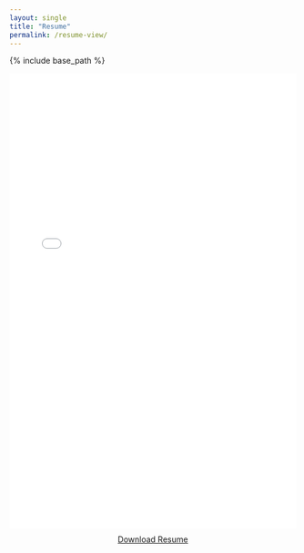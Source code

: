 ```yaml
---
layout: single
title: "Resume"
permalink: /resume-view/
---
```


{% include base_path %}

<div style="text-align: center; margin-bottom: 20px;">
  <embed src="{{ base_path }}/files/Resume.pdf" type="application/pdf" width="100%" height="800px">
  <br>
  <a href="{{ base_path }}/files/Resume.pdf" download="resumee.pdf" class="btn btn--primary" style="display: inline-block; padding: 10px 20px;">Download Resume</a>
</div>
<div style="clear: both;"></div>